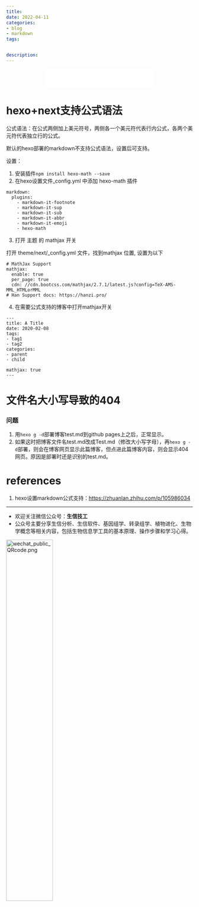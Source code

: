 ```yaml
---
title: 
date: 2022-04-11
categories:
- blog
- markdown
tags:


description: 
---
```


<div align="middle"><iframe frameborder="no" border="0" marginwidth="0" marginheight="0" width=298 height=52 src="//music.163.com/outchain/player?type=2&id=2117115&auto=1&height=32"></iframe></div>

# hexo+next支持公式语法

公式语法：在公式两侧加上美元符号，两侧各一个美元符代表行内公式，各两个美元符代表独立行的公式。

默认的hexo部署的markdown不支持公式语法，设置后可支持。

设置：
1. 安装插件`npm install hexo-math --save`
2. 在hexo设置文件_config.yml 中添加 hexo-math 插件

```
markdown:
  plugins:
    - markdown-it-footnote
    - markdown-it-sup
    - markdown-it-sub
    - markdown-it-abbr
    - markdown-it-emoji
    - hexo-math
```

3. 打开 主题 的 mathjax 开关

打开 theme/next/_config.yml 文件，找到mathjax 位置, 设置为以下

```
# MathJax Support
mathjax:
  enable: true
  per_page: true
  cdn: //cdn.bootcss.com/mathjax/2.7.1/latest.js?config=TeX-AMS-MML_HTMLorMML
# Han Support docs: https://hanzi.pro/
```

4. 在需要公式支持的博客中打开mathjax开关

```
---
title: A Title
date: 2020-02-08
tags:
- tag1
- tag2
categories:
- parent
- child

mathjax: true
---
```

# 文件名大小写导致的404
### 问题
1. 用`hexo g -d`部署博客test.md到github pages上之后，正常显示。
2. 如果这时把博客文件名test.md改成Test.md（修改大小写字母），再`hexo g -d`部署，则会在博客网页显示此篇博客，但点进此篇博客内容，则会显示404网页。原因是部署时还是识别的test.md。



# references
1. hexo设置markdown公式支持：https://zhuanlan.zhihu.com/p/105986034

-------

- 欢迎关注微信公众号：**生信技工**
- 公众号主要分享生信分析、生信软件、基因组学、转录组学、植物进化、生物学概念等相关内容，包括生物信息学工具的基本原理、操作步骤和学习心得。

<img src="https://github.com/yanzhongsino/yanzhongsino.github.io/blob/hexo/source/wechat/Wechat_public_qrcode.jpg?raw=true" width=50% title="wechat_public_QRcode.png" align=center/>
